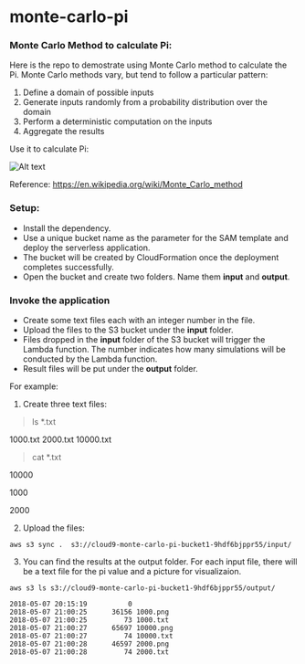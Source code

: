 # monte-carlo-pi


### Monte Carlo Method to calculate Pi:

Here is the repo to demostrate using Monte Carlo method to calculate the Pi.
Monte Carlo methods vary, but tend to follow a particular pattern:

1.  Define a domain of possible inputs
2.  Generate inputs randomly from a probability distribution over the domain
3.  Perform a deterministic computation on the inputs
4.  Aggregate the results

Use it to calculate Pi:

![Alt text](https://upload.wikimedia.org/wikipedia/commons/thumb/8/84/Pi_30K.gif/440px-Pi_30K.gif)

Reference: https://en.wikipedia.org/wiki/Monte_Carlo_method

### Setup:

*   Install the dependency.
*   Use a unique bucket name as the parameter for the SAM template and deploy the serverless application.
*   The bucket will be created by CloudFormation once the deployment completes successfully.
*   Open the bucket and create two folders. Name them __input__ and __output__.

### Invoke the application
*   Create some text files each with an integer number in the file.
*   Upload the files to the S3 bucket under the __input__ folder.
*   Files dropped in the __input__ folder of the S3 bucket will trigger the Lambda function. The number indicates how many simulations will be conducted by the Lambda function.
*   Result files will be put under the __output__ folder.

For example:

1. Create three text files:
> ls *.txt

1000.txt    2000.txt    10000.txt

> cat *.txt

10000

1000

2000

2. Upload the files:
```
aws s3 sync .  s3://cloud9-monte-carlo-pi-bucket1-9hdf6bjppr55/input/
```

3. You can find the results at the output folder. For each input file, there will be a text file for the pi value and a picture for visualizaion.
```
aws s3 ls s3://cloud9-monte-carlo-pi-bucket1-9hdf6bjppr55/output/

2018-05-07 20:15:19          0 
2018-05-07 21:00:25      36156 1000.png
2018-05-07 21:00:25         73 1000.txt
2018-05-07 21:00:27      65697 10000.png
2018-05-07 21:00:27         74 10000.txt
2018-05-07 21:00:28      46597 2000.png
2018-05-07 21:00:28         74 2000.txt
```



